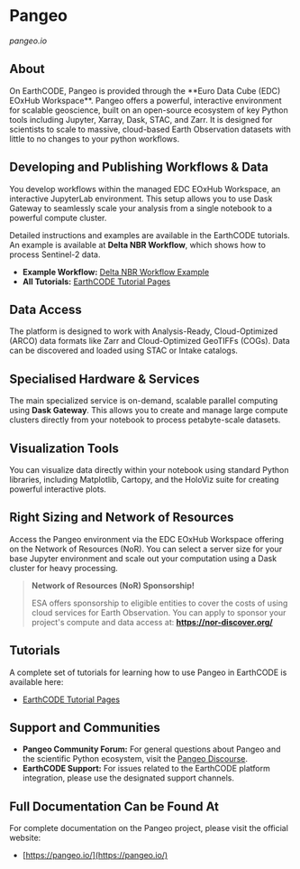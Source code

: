 # Pangeo

*pangeo.io*

## About

<FeatureCard img="/img/platforms/platform_logos/pangeo-logo.png" alt="Pangeo Logo">
On EarthCODE, Pangeo is provided through the **Euro Data Cube (EDC) EOxHub Workspace**. Pangeo offers a powerful, interactive environment for scalable geoscience, built on an open-source ecosystem of key Python tools including Jupyter, Xarray, Dask, STAC, and Zarr. It is designed for scientists to scale to massive, cloud-based Earth Observation datasets with little to no changes to your python workflows.
</FeatureCard>

## Developing and Publishing Workflows & Data

You develop workflows within the managed EDC EOxHub Workspace, an interactive JupyterLab environment. This setup allows you to use Dask Gateway to seamlessly scale your analysis from a single notebook to a powerful compute cluster.

Detailed instructions and examples are available in the EarthCODE tutorials. An example is available at **Delta NBR Workflow**, which shows how to process Sentinel-2 data.

* **Example Workflow:** [Delta NBR Workflow Example](https://opensciencedata.esa.int/workflows/delta-nbr-workflow-example/record)
* **All Tutorials:** [EarthCODE Tutorial Pages](https://esa-earthcode.github.io/tutorials/index-4/)

## Data Access

The platform is designed to work with Analysis-Ready, Cloud-Optimized (ARCO) data formats like Zarr and Cloud-Optimized GeoTIFFs (COGs). Data can be discovered and loaded using STAC or Intake catalogs.

## Specialised Hardware & Services

The main specialized service is on-demand, scalable parallel computing using **Dask Gateway**. This allows you to create and manage large compute clusters directly from your notebook to process petabyte-scale datasets.

## Visualization Tools

You can visualize data directly within your notebook using standard Python libraries, including Matplotlib, Cartopy, and the HoloViz suite for creating powerful interactive plots.

## Right Sizing and Network of Resources

Access the Pangeo environment via the EDC EOxHub Workspace offering on the Network of Resources (NoR). You can select a server size for your base Jupyter environment and scale out your computation using a Dask cluster for heavy processing.

> **Network of Resources (NoR) Sponsorship!**
>
> ESA offers sponsorship to eligible entities to cover the costs of using cloud services for Earth Observation. You can apply to sponsor your project's compute and data access at: **https://nor-discover.org/**

## Tutorials

A complete set of tutorials for learning how to use Pangeo in EarthCODE is available here:
* [EarthCODE Tutorial Pages](https://esa-earthcode.github.io/tutorials/index-4/)

## Support and Communities

* **Pangeo Community Forum:** For general questions about Pangeo and the scientific Python ecosystem, visit the [Pangeo Discourse](https://discourse.pangeo.io/).
* **EarthCODE Support:** For issues related to the EarthCODE platform integration, please use the designated support channels.

## Full Documentation Can be Found At

For complete documentation on the Pangeo project, please visit the official website:
* [https://pangeo.io/](https://pangeo.io/)